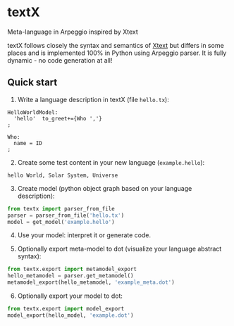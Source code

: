 textX
=====

Meta-language in Arpeggio inspired by Xtext

textX follows closely the syntax and semantics of [Xtext](http://www.eclipse.org/Xtext/) but differs in some places and is implemented 100% in Python using Arpeggio parser. It is fully dynamic - no code generation at all!

Quick start
-----------

1. Write a language description in textX (file `hello.tx`):

  ```
  HelloWorldModel:
    'hello'  to_greet+={Who ','}
  ;

  Who:
    name = ID
  ;
  ```

2. Create some test content in your new language (`example.hello`):

  ```
  hello World, Solar System, Universe
  ```

3. Create model (python object graph based on your language description):

  ```python
  from textx import parser_from_file
  parser = parser_from_file('hello.tx')
  model = get_model('example.hello')
  ```

4. Use your model: interpret it or generate code.

5. Optionally export meta-model to dot (visualize your language abstract syntax):

  ```python
  from textx.export import metamodel_export 
  hello_metamodel = parser.get_metamodel()
  metamodel_export(hello_metamodel, 'example_meta.dot')
  ``` 

6. Optionally export your model to dot:

  ```python
  from textx.export import model_export
  model_export(hello_model, 'example.dot')
  ```


